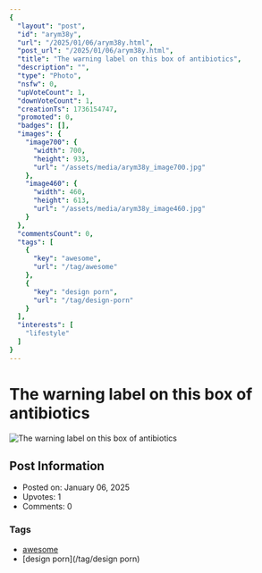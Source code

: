 ```yaml
---
{
  "layout": "post",
  "id": "arym38y",
  "url": "/2025/01/06/arym38y.html",
  "post_url": "/2025/01/06/arym38y.html",
  "title": "The warning label on this box of antibiotics",
  "description": "",
  "type": "Photo",
  "nsfw": 0,
  "upVoteCount": 1,
  "downVoteCount": 1,
  "creationTs": 1736154747,
  "promoted": 0,
  "badges": [],
  "images": {
    "image700": {
      "width": 700,
      "height": 933,
      "url": "/assets/media/arym38y_image700.jpg"
    },
    "image460": {
      "width": 460,
      "height": 613,
      "url": "/assets/media/arym38y_image460.jpg"
    }
  },
  "commentsCount": 0,
  "tags": [
    {
      "key": "awesome",
      "url": "/tag/awesome"
    },
    {
      "key": "design porn",
      "url": "/tag/design-porn"
    }
  ],
  "interests": [
    "lifestyle"
  ]
}
---
```


# The warning label on this box of antibiotics

![The warning label on this box of antibiotics](/assets/media/arym38y_image700.jpg)

## Post Information

- Posted on: January 06, 2025
- Upvotes: 1
- Comments: 0

### Tags

- [awesome](/tag/awesome)
- [design porn](/tag/design porn)
